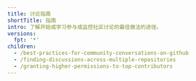 ```yaml
---
title: 讨论指南
shortTitle: 指南
intro: 了解开始或学习参与或监控社区讨论的最佳做法的途径。
versions:
  fpt: '*'
children:
  - /best-practices-for-community-conversations-on-github
  - /finding-discussions-across-multiple-repositories
  - /granting-higher-permissions-to-top-contributors
---
```


